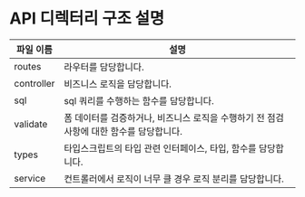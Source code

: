 # API 디렉터리 구조 설명

| 파일 이름 | 설명 |
| ---- | ------ |
| routes | 라우터를 담당합니다. |
| controller | 비즈니스 로직을 담당합니다. |
| sql | sql 쿼리를 수행하는 함수를 담당합니다. |
| validate | 폼 데이터를 검증하거나, 비즈니스 로직을 수행하기 전 점검사항에 대한 함수를 담당합니다. |
| types | 타입스크립트의 타입 관련 인터페이스, 타입, 함수를 담당합니다. |
| service | 컨트롤러에서 로직이 너무 클 경우 로직 분리를 담당합니다. |
